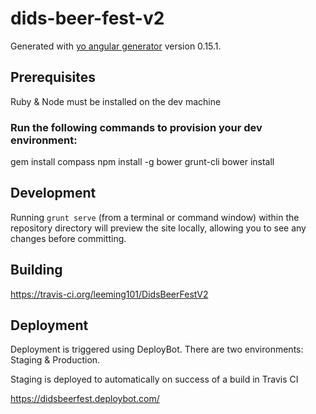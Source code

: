 # dids-beer-fest-v2

Generated with [yo angular generator](https://github.com/yeoman/generator-angular)
version 0.15.1.

## Prerequisites

Ruby & Node must be installed on the dev machine

### Run the following commands to provision your dev environment:
gem install compass
npm install -g bower grunt-cli
bower install


## Development

Running `grunt serve` (from a terminal or command window) within the repository directory will preview the site locally, allowing you to see any changes before committing.

## Building

https://travis-ci.org/leeming101/DidsBeerFestV2

## Deployment

Deployment is triggered using DeployBot. There are two environments: Staging & Production.

Staging is deployed to automatically on success of a build in Travis CI

https://didsbeerfest.deploybot.com/
